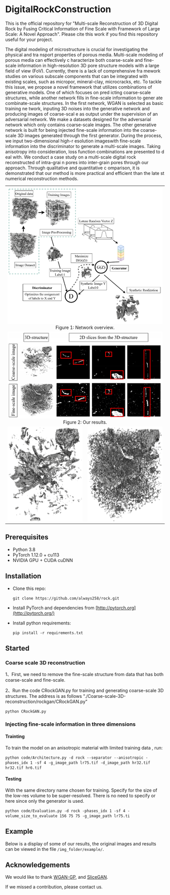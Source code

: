 # DigitalRockConstruction

This is the official repository for "Multi-scale Reconstruction of 3D Digital Rock by Fusing Critical Information of Fine Scale with Framework of Large Scale: A Novel Approach". Please cite this work if you find this repository useful for your project.

The digital modeling of microstructure is crucial for investigating the physical and tra nsport properties of porous media. Multi-scale modeling of porous media can effectively c haracterize both coarse-scale and fine-scale information in high-resolution 3D pore structure
models with a large field of view (FoV). Currently, there is a lack of comprehensive fra mework studies on various subscale components that can be integrated with existing scales, such as micropor, mineral-clay, microcracks, etc. To tackle this issue, we propose a novel
framework that utilizes combinations of generative models. One of which focuses on pred icting coarse-scale structures, while another network fills in fine-scale information to gener ate combinate-scale structures. In the first network, WGAN is selected as basic training ne twork, inputing 3D noises into the generative network and producing images of coarse-scal e as output under the supervision of an adversarial network. We make a datasets designed
for the adversarial network which only contains coarse-scale images. The other generative network is built for being injected fine-scale information into the coarse-scale 3D images generated through the first generator. During the process, we input two-dimensional high-r
esolution imageswith fine-scale information into the discriminator to generate a multi-scale images. Taking anisotropy into consideration, loss function combinations are presented to d eal with. We conduct a case study on a multi-scale digital rock reconstructed of intra-grai n pores into inter-grain pores through our approach. Through qualitative and quantitative c omparison, it is demonstrated that our method is more practical and efficient than the late st numerical reconstruction methods.



<table>
  <tr>
    <td colspan="2" align="center">
      <img src="network.png"/>
      <br/>Figure 1: Network overview.
    </td>
  </tr>
  <tr>
    <td colspan="2" align="center">
      <img src="img_folder\result-3.png"/>
      <br/>Figure 2: Our results.
    </td>
  </tr>
  <tr>
    <td align="center"><img src="img_folder\result-1.png" width="300" height='300'/></td>
    <td align="center"><img src="img_folder\result-2.png" width="300" height='300'/></td>
  </tr>
</table>


## Prerequisites

- Python 3.8
- PyTorch 1.12.0 + cu113 
- NVIDIA GPU + CUDA cuDNN

## Installation

- Clone this repo:

  ```
  git clone https://github.com/always258/rock.git
  ```

- Install PyTorch and dependencies from [http://pytorch.org](http://pytorch.org/)

- Install python requirements:

  ```
  pip install -r requirements.txt
  ```

## Started



###   Coarse scale 3D reconstruction

1、First, we need to remove the fine-scale structure from data that has both coarse-scale and fine-scale.


2、Run the code CRockGAN.py for training and generating coarse-scale 3D structures. The address is as follows "./Coarse-scale-3D-reconstruction/rockgan/CRockGAN.py"

```
python CRockGAN.py 
```



### Injecting fine-scale information in three dimensions

#### Trainting

To train the model on an anisotropic material with limited training data , run:

```
python code/Architecture.py -d rock --separator --anisotropic -phases_idx 1 -sf 4 -g_image_path lr75.tif -d_image_path hr32.tif hr32.tif hr6.tif
```


#### Testing

With the same directory name chosen for training. Specify for the size of the low-res volume to be super-resolved. There is no need to specify or here since only the generator is used. 
```
python code/Evaluation.py -d rock -phases_idx 1 -sf 4 -volume_size_to_evaluate 156 75 75 -g_image_path lr75.ti
```


## Example
Below is a display of some of our results, the original images and results can be viewed in the file ``` /img_folder/example/ ```.


## Acknowledgements

We would like to thank [WGAN-GP](https://github.com/ChenKaiXuSan/WGAN-GP-PyTorch.git), and [SliceGAN](https://github.com/stke9/SliceGAN.git).

If we missed a contribution, please contact us.
